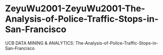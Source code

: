 # ZeyuWu2001-ZeyuWu2001-The-Analysis-of-Police-Traffic-Stops-in-San-Francisco
UCB DATA MINING &amp; ANALYTICS: The-Analysis-of-Police-Traffic-Stops-in-San-Francisco
